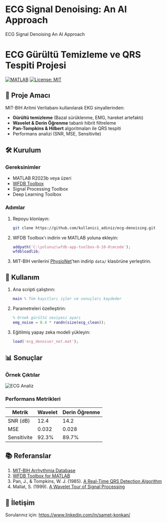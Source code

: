 # ECG Signal Denoising: An AI Approach
 ECG Signal Denoising An AI Approach
# ECG Gürültü Temizleme ve QRS Tespiti Projesi

[![MATLAB](https://img.shields.io/badge/MATLAB-R2023b%2B-blue.svg)](https://www.mathworks.com/products/matlab.html)
[![License: MIT](https://img.shields.io/badge/License-MIT-yellow.svg)](https://opensource.org/licenses/MIT)

## 📜 Proje Amacı
MIT-BIH Aritmi Veritabanı kullanılarak EKG sinyallerinden:
- **Gürültü temizleme** (Bazal sürüklenme, EMG, hareket artefaktı)
- **Wavelet & Derin Öğrenme** tabanlı hibrit filtreleme
- **Pan-Tompkins & Hilbert** algoritmaları ile QRS tespiti
- Performans analizi (SNR, MSE, Sensitivite)

## 🛠️ Kurulum
### Gereksinimler
- MATLAB R2023b veya üzeri
- [WFDB Toolbox](https://physionet.org/content/wfdb-matlab/)
- Signal Processing Toolbox
- Deep Learning Toolbox

### Adımlar
1. Repoyu klonlayın:
   ```bash
   git clone https://github.com/kullanici_adiniz/ecg-denoising.git
   ```
2. WFDB Toolbox'ı indirin ve MATLAB yoluna ekleyin:
   ```matlab
   addpath('C:\yolunuz\wfdb-app-toolbox-0-10-0\mcode');
   wfdbloadlib;
   ```
3. MIT-BIH verilerini [PhysioNet](https://physio.org/content/mitdb/)'ten indirip `data/` klasörüne yerleştirin.

## 🚀 Kullanım
1. Ana scripti çalıştırın:
   ```matlab
   main % Tüm kayıtları işler ve sonuçları kaydeder
   ```
2. Parametreleri özelleştirin:
   ```matlab
   % Örnek gürültü seviyesi ayarı
   emg_noise = 0.4 * randn(size(ecg_clean)); 
   ```
3. Eğitilmiş yapay zeka modeli yükleyin:
   ```matlab
   load('ecg_denoiser_net.mat'); 
   ```

## 📊 Sonuçlar
### Örnek Çıktılar
![ECG Analiz]([ECG_Analysis_100.png]([https://github.com/sametkonkan/Deep_Learning_Based_ECG_Noise_Filter/blob/main/results/ECG_Analysis_104.png](https://github.com/sametkonkan/Deep_Learning_Based_ECG_Noise_Filter/blob/main/results/ECG_Analysis_214.png?raw=true)))

### Performans Metrikleri
| Metrik       | Wavelet | Derin Öğrenme |
|--------------|---------|---------------|
| SNR (dB)     | 12.4    | 14.2          |
| MSE          | 0.032   | 0.028         |
| Sensitivite  | 92.3%   | 89.7%         |

## 📚 Referanslar
1. [MIT-BIH Arrhythmia Database](https://physionet.org/content/mitdb/)
2. [WFDB Toolbox for MATLAB](https://physionet.org/content/wfdb-matlab/)
3. Pan, J., & Tompkins, W. J. (1985). [A Real-Time QRS Detection Algorithm](https://ieeexplore.ieee.org/document/4122029)
4. Mallat, S. (1999). [A Wavelet Tour of Signal Processing](https://dl.acm.org/doi/book/10.5555/553543)

## 📧 İletişim
Sorularınız için: https://www.linkedin.com/in/samet-konkan/
